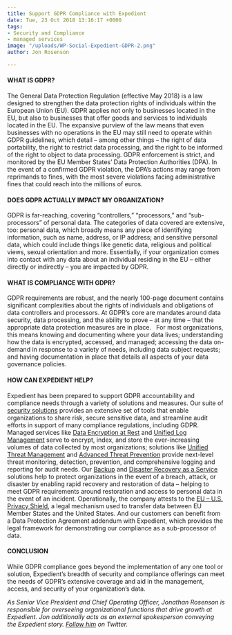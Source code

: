 ```yaml
---
title: Support GDPR Compliance with Expedient
date: Tue, 23 Oct 2018 13:16:17 +0000
tags:
- Security and Compliance
- managed services
image: "/uploads/WP-Social-Expedient-GDPR-2.png"
author: Jon Rosenson

---
```

#### WHAT IS GDPR? 

The General Data Protection Regulation (effective May 2018) is a law designed to strengthen the data protection rights of individuals within the European Union (EU). GDPR applies not only to businesses located in the EU, but also to businesses that offer goods and services to individuals located in the EU. The expansive purview of the law means that even businesses with no operations in the EU may still need to operate within GDPR guidelines, which detail – among other things – the right of data portability, the right to restrict data processing, and the right to be informed of the right to object to data processing. GDPR enforcement is strict, and monitored by the EU Member States’ Data Protection Authorities (DPA). In the event of a confirmed GDPR violation, the DPA’s actions may range from reprimands to fines, with the most severe violations facing administrative fines that could reach into the millions of euros. 

#### DOES GDPR ACTUALLY IMPACT MY ORGANIZATION? 

GDPR is far-reaching, covering “controllers,” “processors,” and “sub-processors” of personal data. The categories of data covered are extensive, too: personal data, which broadly means any piece of identifying information, such as name, address, or IP address; and sensitive personal data, which could include things like genetic data, religious and political views, sexual orientation and more. Essentially, if your organization comes into contact with any data about an individual residing in the EU – either directly or indirectly – you are impacted by GDPR. 

#### WHAT IS COMPLIANCE WITH GDPR?

GDPR requirements are robust, and the nearly 100-page document contains significant complexities about the rights of individuals and obligations of data controllers and processors. At GDPR’s core are mandates around data security, data processing, and the ability to prove – at any time – that the appropriate data protection measures are in place.   For most organizations, this means knowing and documenting where your data lives; understanding how the data is encrypted, accessed, and managed; accessing the data on-demand in response to a variety of needs, including data subject requests; and having documentation in place that details all aspects of your data governance policies. 

#### HOW CAN EXPEDIENT HELP? 

Expedient has been prepared to support GDPR accountability and compliance needs through a variety of solutions and measures. Our suite of [security solutions](https://www.expedient.com/services/managed-services/compliance-security/) provides an extensive set of tools that enable organizations to share risk, secure sensitive data, and streamline audit efforts in support of many compliance regulations, including GDPR. Managed services like [Data Encryption at Rest](https://www.expedient.com/services/managed-services/compliance-security/data-encryption-at-rest/) and [Unified Log Management](https://www.expedient.com/services/managed-services/compliance-security/unified-log-management/) serve to encrypt, index, and store the ever-increasing volumes of data collected by most organizations; solutions like [Unified Threat Management](https://www.expedient.com/services/managed-services/compliance-security/unified-threat-management/) and [Advanced Threat Prevention](https://www.expedient.com/services/managed-services/compliance-security/advanced-threat-prevention/) provide next-level threat monitoring, detection, prevention, and comprehensive logging and reporting for audit needs. Our [Backup](https://www.expedient.com/services/managed-services/backup/) and [Disaster Recovery as a Service](https://www.expedient.com/services/managed-services/disaster-recovery/) solutions help to protect organizations in the event of a breach, attack, or disaster by enabling rapid recovery and restoration of data – helping to meet GDPR requirements around restoration and access to personal data in the event of an incident. Operationally, the company attests to the [EU – U.S. Privacy Shield](https://www.expedient.com/services/managed-services/compliance-security/privacy-shield/), a legal mechanism used to transfer data between EU Member States and the United States. And our customers can benefit from a Data Protection Agreement addendum with Expedient, which provides the legal framework for demonstrating our compliance as a sub-processor of data. 

#### CONCLUSION 

While GDPR compliance goes beyond the implementation of any one tool or solution, Expedient’s breadth of security and compliance offerings can meet the needs of GDPR’s extensive coverage and aid in the management, access, and security of your organization’s data. 

_As Senior Vice President and Chief Operating Officer, Jonathan Rosenson is responsible for overseeing organizational functions that drive growth at Expedient. Jon additionally acts as an external spokesperson conveying the Expedient story._ [_Follow him_](https://twitter.com/rosenson) _on Twitter._